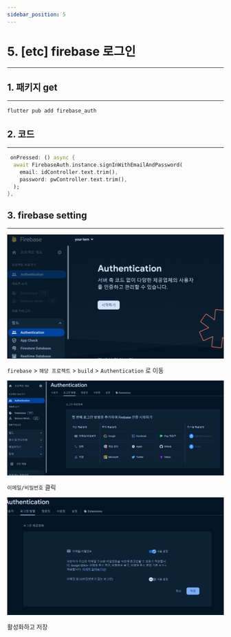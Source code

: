 ```yaml
---
sidebar_position: 5
---
```


# 5. [etc] firebase 로그인
---

## 1. 패키지 get
---

```bash
flutter pub add firebase_auth
```

## 2. 코드
---

```dart
 onPressed: () async {
  await FirebaseAuth.instance.signInWithEmailAndPassword(
    email: idController.text.trim(),
    password: pwController.text.trim(),
  );
},
```

## 3. firebase setting
---

![alt text](./img/5/image.png)

`firebase` > `해당 프로젝트` > `build` > `Authentication` 로 이동

![alt text](./img/5/image1.png)

`이메일/비밀번호` 클릭

![alt text](./img/5/image2.png)

활성화하고 저장



